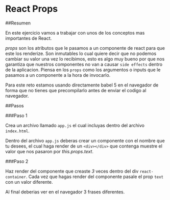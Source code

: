 # React Props

##Resumen

En este ejercicio vamos a trabajar con unos de los conceptos mas importantes de React.

*props* son los atributos que le pasamos a un componente de react para que este los renderize. Son inmutables lo cual quiere decir que no podemos cambiar su valor una vez lo recibimos, esto es algo muy bueno por que nos garantiza que nuestros componentes no van a causar `side effects` dentro de la aplicacion. Piensa en los `props` como los argumentos o inputs que le pasamos a un componente a la hora de invocarlo.

Para este reto estamos usando directamente babel 5 en el navegador de forma que no tienes que precompilarlo antes de enviar el codigo al navegador.

##Pasos

###Paso 1

Crea un archivo llamado `app.js` el cual incluyas dentro del archivo `index.html`.

Dentro del archivo `app.js` deberas crear un componente con el nombre que tu desees, el cual haga render de un `<div></div>` que contenga muestre el valor que nos pasaron por *this.props.text*.

###Paso 2

Haz render del componente que creaste *3* veces dentro del div `react-container`. Cada vez que hagas render del componente pasale el prop `text` con un valor diferente.

Al final deberias ver en el navegador 3 frases diferentes.
